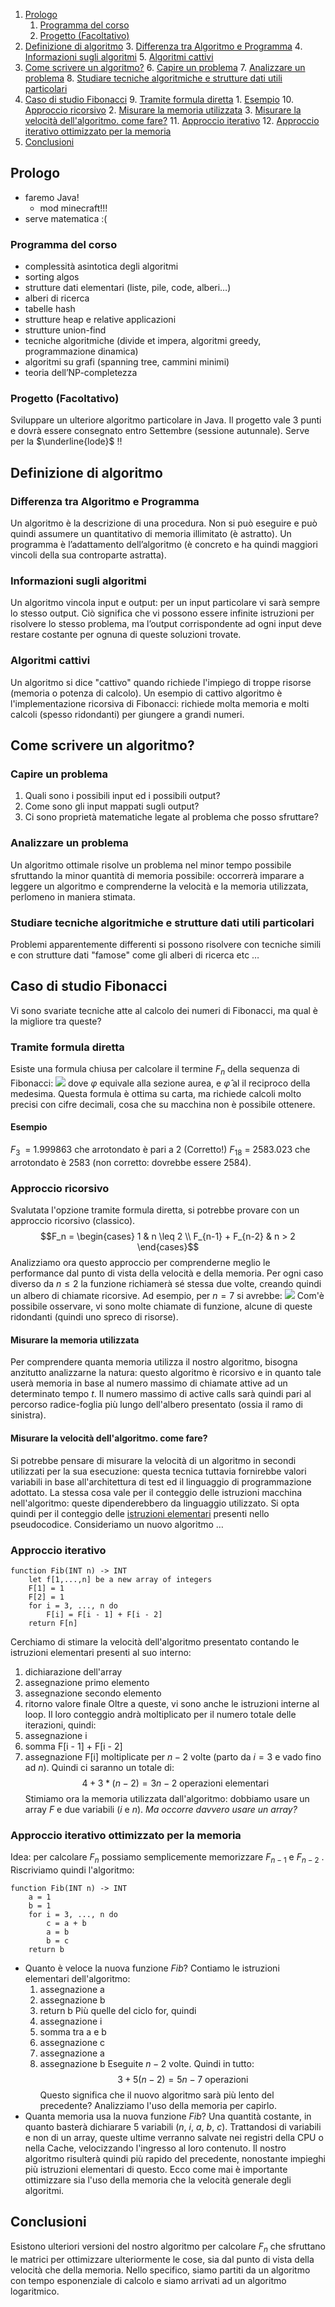 1. [Prologo](#Prologo)
	1. [Programma del corso](#Programma%20del%20corso)
	2. [Progetto (Facoltativo)](#Progetto%20(Facoltativo))
2. [Definizione di algoritmo](#Definizione%20di%20algoritmo)
	3. [Differenza tra Algoritmo e Programma](#Differenza%20tra%20Algoritmo%20e%20Programma)
	4. [Informazioni sugli algoritmi](#Informazioni%20sugli%20algoritmi)
	5. [Algoritmi cattivi](#Algoritmi%20cattivi)
3. [Come scrivere un algoritmo?](#Come%20scrivere%20un%20algoritmo?)
	6. [Capire un problema](#Capire%20un%20problema)
	7. [Analizzare un problema](#Analizzare%20un%20problema)
	8. [Studiare tecniche algoritmiche e strutture dati utili particolari](#Studiare%20tecniche%20algoritmiche%20e%20strutture%20dati%20utili%20particolari)
4. [Caso di studio Fibonacci](#Caso%20di%20studio%20Fibonacci)
	9. [Tramite formula diretta](#Tramite%20formula%20diretta)
		1. [Esempio](#Esempio)
	10. [Approccio ricorsivo](#Approccio%20ricorsivo)
		2. [Misurare la memoria utilizzata](#Misurare%20la%20memoria%20utilizzata)
		3. [Misurare la velocità dell'algoritmo. come fare?](#Misurare%20la%20velocit%C3%A0%20dell'algoritmo.%20come%20fare?)
	11. [Approccio iterativo](#Approccio%20iterativo)
	12. [Approccio iterativo ottimizzato per la memoria](#Approccio%20iterativo%20ottimizzato%20per%20la%20memoria)
5. [Conclusioni](#Conclusioni)
## Prologo
- faremo Java!
	- mod minecraft!!!
- serve matematica :(
### Programma del corso
- complessità asintotica degli algoritmi
- sorting algos
- strutture dati elementari (liste, pile, code, alberi…)
- alberi di ricerca
- tabelle hash
- strutture heap e relative applicazioni
- strutture union-find
- tecniche algoritmiche (divide et impera, algoritmi greedy, programmazione dinamica)
- algoritmi su grafi (spanning tree, cammini minimi)
- teoria dell’NP-completezza
### Progetto (Facoltativo)
Sviluppare un ulteriore algoritmo particolare in Java. Il progetto vale 3 punti e dovrà essere consegnato entro Settembre (sessione autunnale). Serve per la $\underline{lode}$ !!
## Definizione di algoritmo
### Differenza tra Algoritmo e Programma
Un algoritmo è la descrizione di una procedura. Non si può eseguire e può quindi assumere un quantitativo di memoria illimitato (è astratto). Un programma è l’adattamento dell’algoritmo (è concreto e ha quindi maggiori vincoli della sua controparte astratta).
### Informazioni sugli algoritmi
Un algoritmo vincola input e output: per un input particolare vi sarà sempre lo stesso output.
Ciò significa che vi possono essere infinite istruzioni per risolvere lo stesso problema, ma l’output corrispondente ad ogni input deve restare costante per ognuna di queste soluzioni trovate.
### Algoritmi cattivi
Un algoritmo si dice "cattivo" quando richiede l'impiego di troppe risorse (memoria o potenza di calcolo).
Un esempio di cattivo algoritmo è l'implementazione ricorsiva di Fibonacci: richiede molta memoria e molti calcoli (spesso ridondanti) per giungere a grandi numeri.
## Come scrivere un algoritmo?
### Capire un problema
1) Quali sono i possibili input ed i possibili output?
2) Come sono gli input mappati sugli output?
3) Ci sono proprietà matematiche legate al problema che posso sfruttare?
### Analizzare un problema
Un algoritmo ottimale risolve un problema nel minor tempo possibile sfruttando la minor quantità di memoria possibile: occorrerà imparare a leggere un algoritmo e comprenderne la velocità e la memoria utilizzata, perlomeno in maniera stimata.
### Studiare tecniche algoritmiche e strutture dati utili particolari
Problemi apparentemente differenti si possono risolvere con tecniche simili e con strutture dati "famose" come gli alberi di ricerca etc $\dots$ 
## Caso di studio Fibonacci
Vi sono svariate tecniche atte al calcolo dei numeri di Fibonacci, ma qual è la migliore tra queste?
### Tramite formula diretta
Esiste una formula chiusa per calcolare il termine $F_n$ della sequenza di Fibonacci:
**![](https://lh7-rt.googleusercontent.com/docsz/AD_4nXflUbbto13NDyBItuBunY182v-iaTfZgiPv-2eZT7eeoEzL3D1Q09SSOTg6gDXjFG08q-1BnV13rtNNERJazkdG9qBKiBMafy26ZnMeldknricoj8JxlTWKxwA5PkJb--K0ofBYfQ?key=AroKoD3z9P734rDgJLnQwsQJ)**
dove $\varphi$ equivale alla sezione aurea, e $\hat{\varphi}$ al il reciproco della medesima.
Questa formula è ottima su carta, ma richiede calcoli molto precisi con cifre decimali, cosa che su macchina non è possibile ottenere.
#### Esempio
$F_3$  = $1.999863$ che arrotondato è pari a $2$ (Corretto!)
$F_18$ = $2583.023$ che arrotondato è $2583$ (non corretto: dovrebbe essere $2584$).
### Approccio ricorsivo
Svalutata l'opzione tramite formula diretta, si potrebbe provare con un approccio ricorsivo (classico).
$$F_n = \begin{cases} 1 & n \leq 2 \\ F_{n-1} + F_{n-2} & n > 2 \end{cases}$$ 
Analizziamo ora questo approccio per comprenderne meglio le performance dal punto di vista della velocità e della memoria.
Per ogni caso diverso da $n \leq 2$ la funzione richiamerà sé stessa due volte, creando quindi un albero di chiamate ricorsive.
Ad esempio, per $n = 7$ si avrebbe:
**![](https://lh7-rt.googleusercontent.com/docsz/AD_4nXck-tlDLg7pQvEj3ELiwinURyRBEmwDuMuC-D-sfuTXkF3BTjmLAZLMrToSfHMOpVCp6gzdi-9BFuQr-MldudLwZhAcPcyIyjZF6MMZNhNuvENYWFNGUMdCTwuvNgMuybi9Uiax5w?key=AroKoD3z9P734rDgJLnQwsQJ)**
Com'è possibile osservare, vi sono molte chiamate di funzione, alcune di queste ridondanti (quindi uno spreco di risorse).
#### Misurare la memoria utilizzata
Per comprendere quanta memoria utilizza il nostro algoritmo, bisogna anzitutto analizzarne la natura: questo algoritmo è ricorsivo e in quanto tale userà memoria in base al numero massimo di chiamate attive ad un determinato tempo $t$. Il numero massimo di active calls sarà quindi pari al percorso radice-foglia più lungo dell'albero presentato (ossia il ramo di sinistra).
#### Misurare la velocità dell'algoritmo. come fare?
Si potrebbe pensare di misurare la velocità di un algoritmo in secondi utilizzati per la sua esecuzione: questa tecnica tuttavia fornirebbe valori variabili in base all'architettura di test ed il linguaggio di programmazione adottato.
La stessa cosa vale per il conteggio delle istruzioni macchina nell'algoritmo: queste dipenderebbero da linguaggio utilizzato.
Si opta quindi per il conteggio delle <u>istruzioni elementari</u> presenti nello pseudocodice.
Consideriamo un nuovo algoritmo $\dots$
### Approccio iterativo
```pseudocodice
function Fib(INT n) -> INT
	let f[1,...,n] be a new array of integers
	F[1] = 1
	F[2] = 1
	for i = 3, ..., n do
		F[i] = F[i - 1] + F[i - 2]
	return F[n]
```
Cerchiamo di stimare la velocità dell'algoritmo presentato contando le istruzioni elementari presenti al suo interno:
1) dichiarazione dell'array
2) assegnazione primo elemento
3) assegnazione secondo elemento
4) ritorno valore finale
Oltre a queste, vi sono anche le istruzioni interne al loop. Il loro conteggio andrà moltiplicato per il numero totale delle iterazioni, quindi:
1) assegnazione i
2) somma F[i - 1] + F[i - 2]
3) assegnazione F[i]
moltiplicate per $n - 2$ volte (parto da $i = 3$ e vado fino ad $n$). Quindi ci saranno un totale di:
$$4 + 3*(n-2)=3n-2 \text{ operazioni elementari}$$
Stimiamo ora la memoria utilizzata dall'algoritmo: dobbiamo usare un array $F$ e due variabili
($i$ e $n$). <i>Ma occorre davvero usare un array?</i>
### Approccio iterativo ottimizzato per la memoria
Idea: per calcolare $F_n$ possiamo semplicemente memorizzare $F_{n-1}$ e $F_{n-2}$ . Riscriviamo quindi l'algoritmo:
```pseudocodice
function Fib(INT n) -> INT
	a = 1
	b = 1
	for i = 3, ..., n do
		c = a + b
		a = b
		b = c
	return b
```
- Quanto è veloce la nuova funzione $Fib$? Contiamo le istruzioni elementari dell'algoritmo:
	1) assegnazione a
	2) assegnazione b
	3) return b
	Più quelle del ciclo for, quindi
	1) assegnazione i
	2) somma tra a e b
	3) assegnazione c
	4) assegnazione a
	5) assegnazione b
	Eseguite $n-2$ volte. Quindi in tutto:
	$$3 + 5(n-2)=5n-7 \text{ operazioni}$$
Questo significa che il nuovo algoritmo sarà più lento del precedente? Analizziamo l'uso della memoria per capirlo.
- Quanta memoria usa la nuova funzione $Fib$?
	Una quantità costante, in quanto basterà dichiarare 5 variabili ($n$, $i$, $a$, $b$, $c$). Trattandosi di variabili e non di un array, queste ultime verranno salvate nei registri della CPU o nella Cache, velocizzando l'ingresso al loro contenuto. Il nostro algoritmo risulterà quindi più rapido del precedente, nonostante impieghi più istruzioni elementari di questo. Ecco come mai è importante ottimizzare sia l'uso della memoria che la velocità generale degli algoritmi.
## Conclusioni
Esistono ulteriori versioni del nostro algoritmo per calcolare $F_n$ che sfruttano le matrici per ottimizzare ulteriormente le cose, sia dal punto di vista della velocità che della memoria.
Nello specifico, siamo partiti da un algoritmo con tempo esponenziale di calcolo e siamo arrivati ad un algoritmo logaritmico.